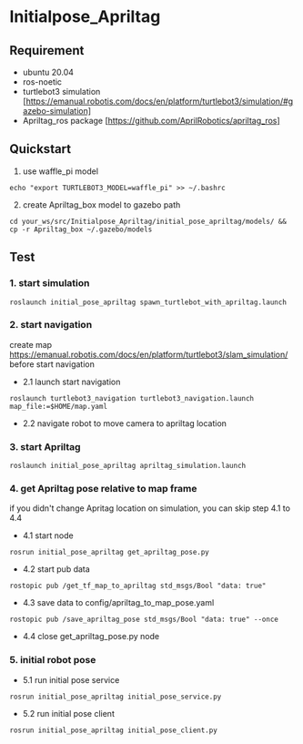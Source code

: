 # Initialpose_Apriltag

## Requirement
- ubuntu 20.04
- ros-noetic
- turtlebot3 simulation [https://emanual.robotis.com/docs/en/platform/turtlebot3/simulation/#gazebo-simulation]
- Apriltag_ros package [https://github.com/AprilRobotics/apriltag_ros]

## Quickstart
1. use waffle_pi model
```
echo "export TURTLEBOT3_MODEL=waffle_pi" >> ~/.bashrc
```
2. create Apriltag_box model to gazebo path
```
cd your_ws/src/Initialpose_Apriltag/initial_pose_apriltag/models/ && cp -r Apriltag_box ~/.gazebo/models
```

## Test
### 1. start simulation
```
roslaunch initial_pose_apriltag spawn_turtlebot_with_apriltag.launch
```
### 2. start navigation
create map https://emanual.robotis.com/docs/en/platform/turtlebot3/slam_simulation/ before start navigation
- 2.1 launch start navigation
```
roslaunch turtlebot3_navigation turtlebot3_navigation.launch map_file:=$HOME/map.yaml
```
- 2.2 navigate robot to move camera to apriltag location
### 3. start Apriltag
```
roslaunch initial_pose_apriltag apriltag_simulation.launch
```
### 4. get Apriltag pose relative to map frame
if you didn't change Apritag location on simulation, you can skip step 4.1 to 4.4
- 4.1 start node
```
rosrun initial_pose_apriltag get_apriltag_pose.py
```
- 4.2 start pub data
```
rostopic pub /get_tf_map_to_apriltag std_msgs/Bool "data: true" 
```
- 4.3 save data to config/apriltag_to_map_pose.yaml
```
rostopic pub /save_apriltag_pose std_msgs/Bool "data: true" --once
```
- 4.4 close get_apriltag_pose.py node

### 5. initial robot pose
- 5.1 run initial pose service
```
rosrun initial_pose_apriltag initial_pose_service.py
```
- 5.2 run initial pose client
```
rosrun initial_pose_apriltag initial_pose_client.py
```

